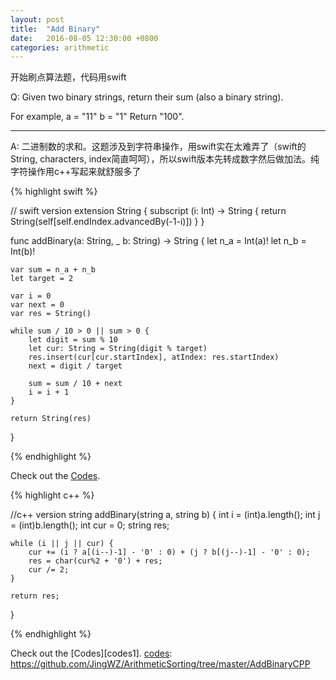 ```yaml
---
layout: post
title:  "Add Binary"
date:   2016-08-05 12:30:00 +0800
categories: arithmetic
---
```

开始刷点算法题，代码用swift

Q:
Given two binary strings, return their sum (also a binary string).

For example,
a = "11"
b = "1"
Return "100".

----------

A:
二进制数的求和。这题涉及到字符串操作，用swift实在太难弄了（swift的String, characters, index简直呵呵），所以swift版本先转成数字然后做加法。纯字符操作用c++写起来就舒服多了

{% highlight swift %}

// swift version
extension String {
    subscript (i: Int) -> String {
        return String(self[self.endIndex.advancedBy(-1-i)])
    }
}

func addBinary(a: String, _ b: String) -> String {
    let n_a = Int(a)!
    let n_b = Int(b)!
    
    var sum = n_a + n_b
    let target = 2
    
    var i = 0
    var next = 0
    var res = String()
    
    while sum / 10 > 0 || sum > 0 {
        let digit = sum % 10
        let cur: String = String(digit % target)
        res.insert(cur[cur.startIndex], atIndex: res.startIndex)
        next = digit / target
        
        sum = sum / 10 + next
        i = i + 1
    }
    
    return String(res)
}

{% endhighlight %}

Check out the [Codes][codes].

[codes]: https://github.com/JingWZ/ArithmeticSorting/tree/master/AddBinary.playground

{% highlight c++ %}

//c++ version
string addBinary(string a, string b) {
    int i = (int)a.length();
    int j = (int)b.length();
    int cur = 0;
    string res;
    
    while (i || j || cur) {
        cur += (i ? a[(i--)-1] - '0' : 0) + (j ? b[(j--)-1] - '0' : 0);
        res = char(cur%2 + '0') + res;
        cur /= 2;
    }
    
    return res;
}

{% endhighlight %}

Check out the [Codes][codes1].
[codes]: https://github.com/JingWZ/ArithmeticSorting/tree/master/AddBinaryCPP
